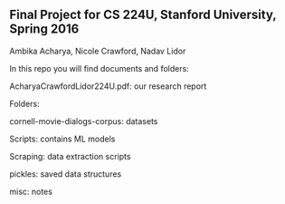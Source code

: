 Final Project for CS 224U, Stanford University, Spring 2016
-----------------------------------------------------------

Ambika Acharya, Nicole Crawford, Nadav Lidor

In this repo you will find documents and folders:

AcharyaCrawfordLidor224U.pdf: our research report

Folders: 

cornell-movie-dialogs-corpus: datasets

Scripts: contains ML models

Scraping: data extraction scripts

pickles: saved data structures

misc: notes
